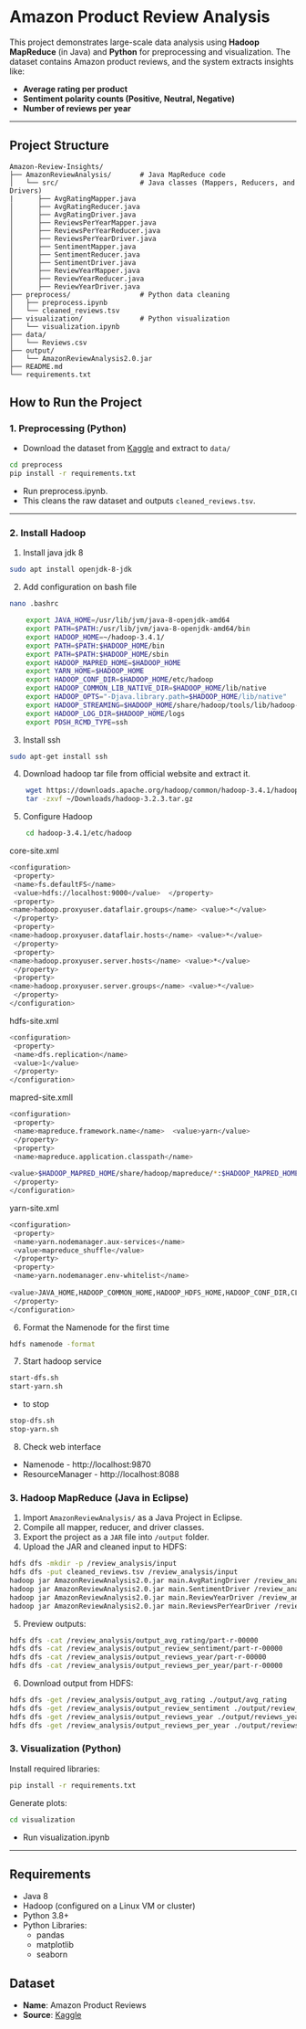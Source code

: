 
# Amazon Product Review Analysis

This project demonstrates large-scale data analysis using **Hadoop MapReduce** (in Java) and **Python** for preprocessing and visualization. The dataset contains Amazon product reviews, and the system extracts insights like:

-  **Average rating per product**
-  **Sentiment polarity counts (Positive, Neutral, Negative)**
-  **Number of reviews per year**

---

## Project Structure

```
Amazon-Review-Insights/
├── AmazonReviewAnalysis/       # Java MapReduce code
│   └── src/                    # Java classes (Mappers, Reducers, and Drivers)
|      ├── AvgRatingMapper.java
│      ├── AvgRatingReducer.java
│      ├── AvgRatingDriver.java
│      ├── ReviewsPerYearMapper.java
│      ├── ReviewsPerYearReducer.java
│      ├── ReviewsPerYearDriver.java
│      ├── SentimentMapper.java
│      ├── SentimentReducer.java
│      ├── SentimentDriver.java            
│      ├── ReviewYearMapper.java            
│      ├── ReviewYearReducer.java
│      ├── ReviewYearDriver.java
├── preprocess/                 # Python data cleaning
│   ├── preprocess.ipynb
│   └── cleaned_reviews.tsv
├── visualization/              # Python visualization
│   └── visualization.ipynb
├── data/
│   └── Reviews.csv
├── output/
│   └── AmazonReviewAnalysis2.0.jar
├── README.md
└── requirements.txt
```


## How to Run the Project

### 1. Preprocessing (Python)
- Download the dataset from [Kaggle](https://www.kaggle.com/datasets/arhamrumi/amazon-product-reviews) and extract to `data/`

```bash
cd preprocess
pip install -r requirements.txt
```
- Run preprocess.ipynb.
- This cleans the raw dataset and outputs `cleaned_reviews.tsv`.

---

### 2. Install Hadoop
1. Install java jdk 8
```bash
sudo apt install openjdk-8-jdk
```
2. Add configuration on bash file
```bash
nano .bashrc
```
```bash
    export JAVA_HOME=/usr/lib/jvm/java-8-openjdk-amd64 
    export PATH=$PATH:/usr/lib/jvm/java-8-openjdk-amd64/bin 
    export HADOOP_HOME=~/hadoop-3.4.1/ 
    export PATH=$PATH:$HADOOP_HOME/bin 
    export PATH=$PATH:$HADOOP_HOME/sbin 
    export HADOOP_MAPRED_HOME=$HADOOP_HOME 
    export YARN_HOME=$HADOOP_HOME 
    export HADOOP_CONF_DIR=$HADOOP_HOME/etc/hadoop 
    export HADOOP_COMMON_LIB_NATIVE_DIR=$HADOOP_HOME/lib/native 
    export HADOOP_OPTS="-Djava.library.path=$HADOOP_HOME/lib/native" 
    export HADOOP_STREAMING=$HADOOP_HOME/share/hadoop/tools/lib/hadoop-streaming-3.4.1.jar
    export HADOOP_LOG_DIR=$HADOOP_HOME/logs 
    export PDSH_RCMD_TYPE=ssh
```
3. Install ssh
```bash
sudo apt-get install ssh
```
4. Download hadoop tar file from official website and extract it.
```bash
    wget https://downloads.apache.org/hadoop/common/hadoop-3.4.1/hadoop-3.4.1.tar.gz
    tar -zxvf ~/Downloads/hadoop-3.2.3.tar.gz 
```
5. Configure Hadoop
```bash
    cd hadoop-3.4.1/etc/hadoop
```
core-site.xml
```bash
<configuration> 
 <property> 
 <name>fs.defaultFS</name> 
 <value>hdfs://localhost:9000</value>  </property> 
 <property> 
<name>hadoop.proxyuser.dataflair.groups</name> <value>*</value> 
 </property> 
 <property> 
<name>hadoop.proxyuser.dataflair.hosts</name> <value>*</value> 
 </property> 
 <property> 
<name>hadoop.proxyuser.server.hosts</name> <value>*</value> 
 </property> 
 <property> 
<name>hadoop.proxyuser.server.groups</name> <value>*</value> 
 </property> 
</configuration>
```

hdfs-site.xml
```bash
<configuration> 
 <property> 
 <name>dfs.replication</name> 
 <value>1</value> 
 </property> 
</configuration>
```

mapred-site.xmll
```bash
<configuration> 
 <property> 
 <name>mapreduce.framework.name</name>  <value>yarn</value> 
 </property> 
 <property>
 <name>mapreduce.application.classpath</name> 
  
<value>$HADOOP_MAPRED_HOME/share/hadoop/mapreduce/*:$HADOOP_MAPRED_HOME/share/hadoop/mapreduce/lib/*</value> 
 </property> 
</configuration>
```

yarn-site.xml
```bash
<configuration> 
 <property> 
 <name>yarn.nodemanager.aux-services</name> 
 <value>mapreduce_shuffle</value> 
 </property> 
 <property> 
 <name>yarn.nodemanager.env-whitelist</name> 
  
<value>JAVA_HOME,HADOOP_COMMON_HOME,HADOOP_HDFS_HOME,HADOOP_CONF_DIR,CLASSPATH_PREP END_DISTCACHE,HADOOP_YARN_HOME,HADOOP_MAPRED_HOME</value> 
 </property> 
</configuration>
```
6. Format the Namenode for the first time
```bash
hdfs namenode -format
```

7. Start hadoop service
```bash
start-dfs.sh
start-yarn.sh
```
- to stop
```bash
stop-dfs.sh
stop-yarn.sh
```

8. Check web interface
- Namenode - http://localhost:9870 
- ResourceManager - http://localhost:8088


### 3. Hadoop MapReduce (Java in Eclipse)

1. Import `AmazonReviewAnalysis/` as a Java Project in Eclipse.
2. Compile all mapper, reducer, and driver classes.
3. Export the project as a `JAR` file into `/output` folder.
4. Upload the JAR and cleaned input to HDFS:

```bash
hdfs dfs -mkdir -p /review_analysis/input
hdfs dfs -put cleaned_reviews.tsv /review_analysis/input
hadoop jar AmazonReviewAnalysis2.0.jar main.AvgRatingDriver /review_analysis/input /review_analysis/output_avg_rating
hadoop jar AmazonReviewAnalysis2.0.jar main.SentimentDriver /review_analysis/input /review_analysis/output_review_sentiment
hadoop jar AmazonReviewAnalysis2.0.jar main.ReviewYearDriver /review_analysis/input /review_analysis/output_reviews_year
hadoop jar AmazonReviewAnalysis2.0.jar main.ReviewsPerYearDriver /review_analysis/input /review_analysis/output_reviews_per_year

```
5. Preview outputs:
```bash
hdfs dfs -cat /review_analysis/output_avg_rating/part-r-00000
hdfs dfs -cat /review_analysis/output_review_sentiment/part-r-00000
hdfs dfs -cat /review_analysis/output_reviews_year/part-r-00000
hdfs dfs -cat /review_analysis/output_reviews_per_year/part-r-00000

```

6. Download output from HDFS:

```bash
hdfs dfs -get /review_analysis/output_avg_rating ./output/avg_rating
hdfs dfs -get /review_analysis/output_review_sentiment ./output/review_sentiment
hdfs dfs -get /review_analysis/output_reviews_year ./output/reviews_year
hdfs dfs -get /review_analysis/output_reviews_per_year ./output/reviews_per_year

```

### 3. Visualization (Python)

Install required libraries:

```bash
pip install -r requirements.txt
```

Generate plots:

```bash
cd visualization
```
- Run visualization.ipynb

---

## Requirements

- Java 8
- Hadoop (configured on a Linux VM or cluster)
- Python 3.8+
- Python Libraries:
  - pandas
  - matplotlib
  - seaborn

## Dataset

- **Name**: Amazon Product Reviews 
- **Source**: [Kaggle](https://www.kaggle.com/datasets/arhamrumi/amazon-product-reviews)


